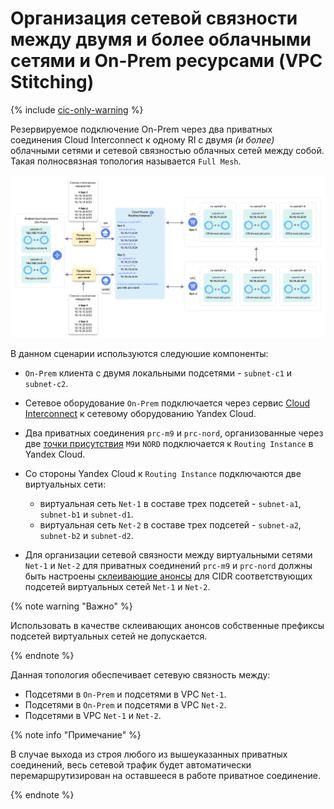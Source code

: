 # Организация сетевой связности между двумя и более облачными сетями и On-Prem ресурсами (VPC Stitching)

{% include [cic-only-warning](../../_includes/interconnect/cic-only-warning.md) %}

Резервируемое подключение On-Prem через два приватных соединения Cloud Interconnect к одному RI с двумя *(и более)* облачными сетями и сетевой связностью облачных сетей между собой. Такая полносвязная топология называется `Full Mesh`.

![ri-topology-7](../../_assets/cloud-router/ri-topology-7.svg)

В данном сценарии используются следуюшие компоненты:

* `On-Prem` клиента с двумя локальными подсетями - `subnet-c1` и `subnet-c2`.

* Сетевое оборудование `On-Prem` подключается через сервис [Cloud Interconnect](../../interconnect/concepts/index.md) к сетевому оборудованию Yandex Cloud.

* Два приватных соединения `prc-m9` и `prc-nord`, организованные через две [точки присутствия](../../interconnect/concepts/pops.md) `M9`и `NORD` подключается к `Routing Instance` в Yandex Cloud.

* Со стороны Yandex Cloud к `Routing Instance` подключаются две виртуальных сети:

  * виртуальная сеть `Net-1` в составе трех подсетей - `subnet-a1`, `subnet-b1` и `subnet-d1`.
  * виртуальная сеть `Net-2` в составе трех подсетей - `subnet-a2`, `subnet-b2` и `subnet-d2`.

* Для организации сетевой связности между виртуальными сетями `Net-1` и `Net-2` для приватных соединений `prc-m9` и `prc-nord` должны быть настроены [склеивающие анонсы](../concepts/vpc-stitching.md) для CIDR соответствующих подсетей виртуальных сетей `Net-1` и `Net-2`.

{% note warning "Важно" %}

Использовать в качестве склеивающих анонсов собственные префиксы подсетей виртуальных сетей не допускается.

{% endnote %}

Данная топология обеспечивает сетевую связность между:

* Подсетями в `On-Prem` и подсетями в VPC `Net-1`.
* Подсетями в `On-Prem` и подсетями в VPC `Net-2`.
* Подсетями в VPC `Net-1` и `Net-2`.

{% note info "Примечание" %}

В случае выхода из строя любого из вышеуказанных приватных соединений, весь сетевой трафик будет автоматически перемаршрутизирован на оставшееся в работе приватное соединение.

{% endnote %}

